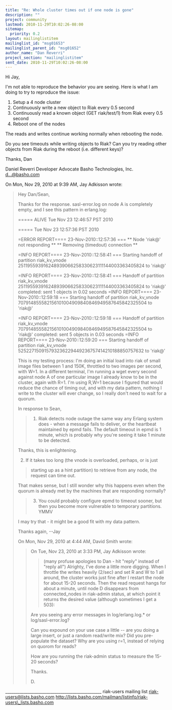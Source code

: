 ```yaml
---
title: "Re: Whole cluster times out if one node is gone"
description: ""
project: community
lastmod: 2010-11-29T10:02:26-08:00
sitemap:
  priority: 0.2
layout: mailinglistitem
mailinglist_id: "msg01653"
mailinglist_parent_id: "msg01652"
author_name: "Dan Reverri"
project_section: "mailinglistitem"
sent_date: 2010-11-29T10:02:26-08:00
---
```



Hi Jay,

I'm not able to reproduce the behavior you are seeing. Here is what I am
doing to try to reproduce the issue:
1. Setup a 4 node cluster
2. Continuously write a new object to Riak every 0.5 second
3. Continuously read a known object (GET riak/test/1) from Riak every 0.5
second
4. Reboot one of the nodes

The reads and writes continue working normally when rebooting the node.

Do you see timeouts while writing objects to Riak?
Can you try reading other objects from Riak during the reboot (i.e.
different keys)?

Thanks,
Dan

Daniel Reverri
Developer Advocate
Basho Technologies, Inc.
d...@basho.com


On Mon, Nov 29, 2010 at 9:39 AM, Jay Adkisson  wrote:

> Hey Dan/Sean,
>
> Thanks for the response. sasl-error.log on node A is completely empty, and
> I see this pattern in erlang.log:
>
> ===== ALIVE Tue Nov 23 12:46:57 PST 2010
>
> ===== Tue Nov 23 12:57:36 PST 2010
>
> =ERROR REPORT==== 23-Nov-2010::12:57:36 ===
> \*\* Node 'riak@' not responding \*\*
> \*\* Removing (timedout) connection \*\*
>
> =INFO REPORT==== 23-Nov-2010::12:58:41 ===
> Starting handoff of partition riak\_kv\_vnode
> 251195593916248939066258330623111144003363405824 to 'riak@'
>
> =INFO REPORT==== 23-Nov-2010::12:58:41 ===
> Handoff of partition riak\_kv\_vnode
> 251195593916248939066258330623111144003363405824 to 'riak@'
> completed: sent 1 objects in 0.02 seconds
> =INFO REPORT==== 23-Nov-2010::12:59:18 ===
> Starting handoff of partition riak\_kv\_vnode
> 707914855582156101004909840846949587645842325504 to 'riak@'
>
> =INFO REPORT==== 23-Nov-2010::12:59:18 ===
> Handoff of partition riak\_kv\_vnode
> 707914855582156101004909840846949587645842325504 to 'riak@'
> completed: sent 5 objects in 0.03 seconds
> =INFO REPORT==== 23-Nov-2010::12:59:20 ===
> Starting handoff of partition riak\_kv\_vnode
> 525227150915793236229449236757414210188850757632 to 'riak@'
>
> 
>
> This is my testing process: I'm doing an initial load into riak of small
> image files between 1 and 150K, throttled to two images per second, with
> W=1. In a different terminal, I'm running a wget every second against node
> A of one particular image I already know to be in the cluster, again with
> R=1. I'm using R,W=1 because I figured that would reduce the chance of
> timing out, and with my data pattern, nothing I write to the cluster will
> ever change, so I really don't need to wait for a quorum.
>
> In response to Sean,
>
>> 1) Riak detects node outage the same way any Erlang system does - when a
>> message fails to deliver, or the heartbeat maintained by epmd fails. The
>> default timeout in epmd is 1 minute, which is probably why you're seeing it
>> take 1 minute to be detected.
>>
> Thanks, this is enlightening.
>
> 2) If it takes too long (the vnode is overloaded, perhaps, or is just
>> starting up as a hint partition) to retrieve from any node, the request can
>> time out.
>>
> That makes sense, but I still wonder why this happens even when the quorum
> is already met by the machines that are responding normally?
>
>
>> 3) You could probably configure epmd to timeout sooner, but then you
>> become more vulnerable to temporary partitions. YMMV
>>
> I may try that - it might be a good fit with my data pattern.
>
> Thanks again,
> --Jay
>
>
> On Mon, Nov 29, 2010 at 4:44 AM, David Smith  wrote:
>
>> On Tue, Nov 23, 2010 at 3:33 PM, Jay Adkisson  wrote:
>> > (many profuse apologies to Dan - hit "reply" instead of "reply all")
>> > Alrighty, I've done a little more digging. When I throttle the writes
>> > heavily (2/sec) and set R and W to 1 all around, the cluster works just
>> fine
>> > after I restart the node for about 15-20 seconds. Then the read request
>> > hangs for about a minute, until node D disappears from connected\_nodes
>> in
>> > riak-admin status, at which point it returns the desired value (although
>> > sometimes I get a 503):
>>
>> Are you seeing any error messages in log/erlang.log.\* or
>> log/sasl-error.log?
>>
>> Can you expound on your use case a little -- are you doing a large
>> insert, or just a random read/write mix? Did you pre-populate the
>> dataset? Why are you using r=1, instead of relying on quorom for
>> reads?
>>
>> How are you running the riak-admin status to measure the 15-20 seconds?
>>
>> Thanks.
>>
>> D.
>>
>
>
\_\_\_\_\_\_\_\_\_\_\_\_\_\_\_\_\_\_\_\_\_\_\_\_\_\_\_\_\_\_\_\_\_\_\_\_\_\_\_\_\_\_\_\_\_\_\_
riak-users mailing list
riak-users@lists.basho.com
http://lists.basho.com/mailman/listinfo/riak-users\_lists.basho.com

